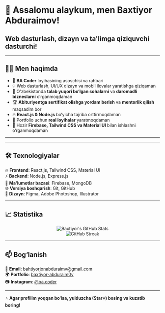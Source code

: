 # 👋 Assalomu alaykum, men Baxtiyor Abduraimov!
## Web dasturlash, dizayn va ta'limga qiziquvchi dasturchi!

---

## 🧑‍💻 Men haqimda

- 🚀 **BA Coder** loyihasining asoschisi va rahbari  
- 💡 Web dasturlash, UI/UX dizayn va mobil ilovalar yaratishga qiziqaman  
- 📢 O'zbekistonda **talab yuqori bo‘lgan sohalarni** va **daromadli bizneslarni** o‘rganmoqdaman  
- 🏆 **Abituriyentga sertifikat olishga yordam berish** va **mentorlik qilish** maqsadim bor  
- 🔥 **React.js & Node.js** bo‘yicha tajriba orttirmoqdaman  
- 📌 Portfolio uchun **real loyihalar** yaratmoqdaman    
- 🌱 Hozir **Firebase, Tailwind CSS va Material UI** bilan ishlashni o‘rganmoqdaman  

---
<!--
## 🚀 Mening loyihalarim

| Loyiha | Tavsif | Texnologiyalar |
|--------|--------|----------------|
| [🌍 Eco Tracker](https://github.com/username/eco-tracker) | Ekologik muammolarni kuzatish platformasi | React, Firebase, Tailwind CSS |
| [💼 Job Finder](https://github.com/username/job-finder) | Ish qidirish platformasi | React, Node.js, MongoDB |
| [📝 CV Generator](https://github.com/username/cv-generator) | AI yordamida professional CV yaratish | React, OpenAI API |
| [📅 To-Do Planner](https://github.com/username/to-do-planner) | Vaqtni samarali boshqarish uchun rejalashtiruvchi | React, Firebase |
-->
---

## 🛠️ Texnologiyalar

🔥 **Frontend**: React.js, Tailwind CSS, Material UI  
⚡ **Backend**: Node.js, Express.js  
📡 **Ma'lumotlar bazasi**: Firebase, MongoDB  
🌐 **Versiya boshqarish**: Git, GitHub  
🎨 **Dizayn**: Figma, Adobe Photoshop, Illustrator  

---

## 📈 Statistika

<p align="center">
  <img src="https://github-readme-stats.vercel.app/api?username=bac0der&show_icons=true&theme=radical" alt="Baxtiyor's GitHub Stats"/>
  <br/>
  <img src="https://github-readme-streak-stats.herokuapp.com/?user=bac0der&theme=radical" alt="GitHub Streak"/>
</p>

---

## 📫 Bog‘lanish

📩 **Email**: [bahtiyorjonabduraimv@gmail.com](mailto:bahtiyorjonabduraimv@gmail.com)  
🌍 **Portfolio**: [baxtiyor-abduraim0v](https://baxtiyor-abduraimov.vercel.apo)  
📷 **Instagram**: [@ba.coder](https://instagram.com/ba.coder)  

---

⭐ **Agar profilim yoqqan bo‘lsa, yulduzcha (Star⭐) bosing va kuzatib boring!**
